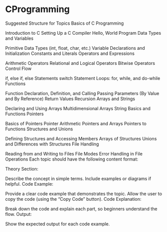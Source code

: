 # CProgramming
Suggested Structure for Topics
Basics of C Programming

Introduction to C
Setting Up a C Compiler
Hello, World Program
Data Types and Variables

Primitive Data Types (int, float, char, etc.)
Variable Declarations and Initialization
Constants and Literals
Operators and Expressions

Arithmetic Operators
Relational and Logical Operators
Bitwise Operators
Control Flow

if, else if, else Statements
switch Statement
Loops: for, while, and do-while
Functions

Function Declaration, Definition, and Calling
Passing Parameters (By Value and By Reference)
Return Values
Recursion
Arrays and Strings

Declaring and Using Arrays
Multidimensional Arrays
String Basics and Functions
Pointers

Basics of Pointers
Pointer Arithmetic
Pointers and Arrays
Pointers to Functions
Structures and Unions

Defining Structures and Accessing Members
Arrays of Structures
Unions and Differences with Structures
File Handling

Reading from and Writing to Files
File Modes
Error Handling in File Operations
Each topic should have the following content format:

Theory Section:

Describe the concept in simple terms.
Include examples or diagrams if helpful.
Code Example:

Provide a clear code example that demonstrates the topic.
Allow the user to copy the code (using the “Copy Code” button).
Code Explanation:

Break down the code and explain each part, so beginners understand the flow.
Output:

Show the expected output for each code example.
